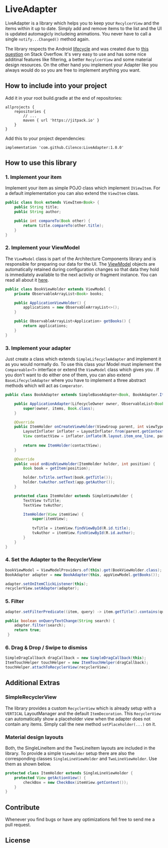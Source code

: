 # LiveAdapter
LiveAdapter is a library which helps you to keep your `RecylcerView` and the items within it up to date. Simply add and remove items to the list and the UI is updated automagicly includeing animations. You never have to call a single `notify...Changed()` method again.

The library respects the Android [lifecycle](https://developer.android.com/topic/libraries/architecture/lifecycle) and was created due to [this question](https://stackoverflow.com/questions/48336448/observe-add-and-remove-events-from-arraylist) on Stack Overflow. It's very easy to use and has some nice additinal features like filtering, a better `RecylcerView` and some material design resources. On the other hand you implement your Adapter like you always would do so you are free to implement anything you want.

## How to include into your project
Add it in your root build.gradle at the end of repositories:

```
allprojects {
    repositories {
        // ...
        maven { url 'https://jitpack.io' }
    }
}
```
Add this to your project dependencies:
```
implementation 'com.github.Cilenco:LiveAdapter:1.0.0'
```
## How to use this library

### 1. Implement your item
Implement your item as simple POJO class which implement `IViewItem`. For a default implementation you can also extend the `ViewItem` class.

```java
public class Book extends ViewItem<Book> {
    public String title;
    public String author;

    public int compareTo(Book other) {
        return title.compareTo(other.title);
    }
}
```

### 2. Implement your ViewModel
The `ViewModel` class is part of the Architecture Components library and is responsible for preparing our data for the UI. The [ViewModel](https://developer.android.com/reference/android/arch/lifecycle/ViewModel.html) objects are automatically retained during configuration changes so that data they hold is immediately available to the next activity or fragment instance. You can read all about it [here](https://developer.android.com/topic/libraries/architecture/viewmodel.html).

```java
public class BookViewHolder extends ViewModel {
    private ObservableArrayList<Book> books;

    public ApplicationViewHolder() {
        applications = new ObservableArrayList<>();
    }

    public ObservableArrayList<Application> getBooks() {
        return applications;
    }
}
```
  
### 3. Implement your adapter
Just create a class which extends `SimpleLifecycleAdapter` and implement it as you would normally do. To use this class your Model must implement the `Compareable<T>` interface or extend the `ViewModel` class which gives you . If you don't want to do either one of them, you can also extend `BaseLifecycleAdapter` where you have to implement a three abstract methods which will act as `Comperator`.

```java
public class BookAdapter extends SimpleBaseAdapter<Book, BookAdapter.ItemHolder> {

    public ApplicationAdapter(LifecycleOwner owner, ObservableList<Book> items) {
        super(owner, items, Book.class);
    }

    @Override
    public ItemHolder onCreateViewHolder(ViewGroup parent, int viewType) {
        LayoutInflater inflater = LayoutInflater.from(parent.getContext());
        View contactView = inflater.inflate(R.layout.item_one_line, parent, false);
        
        return new ItemHolder(contactView);
    }

    @Override
    public void onBindViewHolder(ItemHolder holder, int position) {
        Book book = getItem(position);

        holder.tvTitle.setText(book.getTitle());
        holder.tvAuthor.setText(app.getAuthor());
    }

    protected class ItemHolder extends SimpleViewHolder {
        TextView tvTitle;
        TextView tvAuthor;

        ItemHolder(View itemView) {
            super(itemView);
            
            tvTitle = itemView.findViewById(R.id.title);
            tvAuthor = itemView.findViewById(R.id.author);
        }
    }
}
```

### 4. Set the Adapter to the RecyclerView
```java
bookViewModel = ViewModelProviders.of(this).get(BookViewHolder.class);
BookAdapter adapter = new BookAdapter(this, appViewModel.getBooks());

adapter.setOnItemClickListener(this);
recyclerView.setAdapter(adapter);
```

### 5. Filter
```java
adapter.setFilterPredicate((item, query) -> item.getTitle().contains(query));

public boolean onQueryTextChange(String search) {
    adapter.filter(search);
    return true;
 }
```

### 6. Drag & Drop / Swipe to dismiss
```java
SimpleDragCallback dragCallback = new SimpleDragCallback(this);
ItemTouchHelper touchHelper = new ItemTouchHelper(dragCallback);
touchHelper.attachToRecyclerView(recyclerView);
```

## Additional Extras

### SimpleRecyclerView
The library provides a custom `RecyclerView` which is already setup with a `VERTICAL` LayoutManager and the default `ItemDecoration`. This `RecyclerView` can automatically show a placeholder view when the adapter does not contain any items. Simply call the new method `setPlaceholder(...)` on it.

### Material design layouts
Both, the SingleLineItem and the TwoLineItem layouts are included in the library. To provide a simple `ViewHolder` setup there are also the corresponding classes `SingleLineViewHolder` and `TwoLineViewHolder`. Use them as shown below.

```java
protected class ItemHolder extends SingleLineViewHolder {
    protected View getActionView() {
        checkBox = new CheckBox(itemView.getContext());
    }
}
```

## Contribute
Whenever you find bugs or have any optimizations fell free to send me a pull request.

## License
